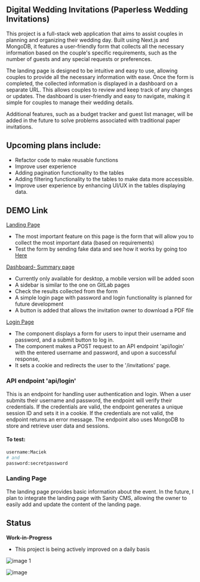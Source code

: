 ## Digital Wedding Invitations (Paperless Wedding Invitations)

This project is a full-stack web application that aims to assist couples in planning and organizing their wedding day. Built using Next.js and MongoDB, it features a user-friendly form that collects all the necessary information based on the couple's specific requirements, such as the number of guests and any special requests or preferences.

The landing page is designed to be intuitive and easy to use, allowing couples to provide all the necessary information with ease. Once the form is completed, the collected information is displayed in a dashboard on a separate URL. This allows couples to review and keep track of any changes or updates. The dashboard is user-friendly and easy to navigate, making it simple for couples to manage their wedding details.

Additional features, such as a budget tracker and guest list manager, will be added in the future to solve problems associated with traditional paper invitations.

## Upcoming plans include:

- Refactor code to make reusable functions
- Improve user experience
- Adding pagination functionality to the tables
- Adding filtering functionality to the tables to make data more accessible.
- Improve user experience by enhancing UI/UX in the tables displaying data.

## DEMO Link

[Landing Page](https://ditialweddinginivitation.netlify.app/)

- The most important feature on this page is the form that will allow you to collect the most important data (based on requirements)
- Test the form by sending fake data and see how it works by going too [Here ](https://ditialweddinginivitation.netlify.app/invitations)

[Dashboard- Summary page ](https://ditialweddinginivitation.netlify.app/invitations)

- Currently only available for desktop, a mobile version will be added soon
- A sidebar is similar to the one on GitLab pages
- Check the results collected from the form
- A simple login page with password and login functionality is planned for future development
- A button is added that allows the invitation owner to download a PDF file

[Login Page ](https://ditialweddinginivitation.netlify.app/login)

- The component displays a form for users to input their username and password, and a submit button to log in.
- The component makes a POST request to an API endpoint 'api/login' with the entered username and password, and upon a successful response,
- It sets a cookie and redirects the user to the '/invitations' page.

### API endpoint 'api/login'

This is an endpoint for handling user authentication and login. When a user submits their username and password, the endpoint will verify their credentials. If the credentials are valid, the endpoint generates a unique session ID and sets it in a cookie. If the credentials are not valid, the endpoint returns an error message. The endpoint also uses MongoDB to store and retrieve user data and sessions.

#### To test:

```bash
username:Maciek
# and
password:secretpassword

```

### Landing Page

The landing page provides basic information about the event. In the future, I plan to integrate the landing page with Sanity CMS, allowing the owner to easily add and update the content of the landing page.

## Status

**Work-in-Progress**

- This project is being actively improved on a daily basis



![image 1](https://user-images.githubusercontent.com/47687566/199193895-4b9838a3-d3fb-462f-af01-13edae7478ff.jpg)

![image](https://user-images.githubusercontent.com/47687566/199197621-ba202f50-3ac1-4a63-9c3b-98489671487d.png)
